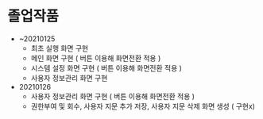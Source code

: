 # 졸업작품
   
- ~20210125
    - 최초 실행 화면 구현
    - 메인 화면 구현 ( 버튼 이용해 화면전환 적용 )
    - 시스템 설정 화면 구현 ( 버튼 이용해 화면전환 적용 )
    - 사용자 정보관리 화면 구현
- 20210126
    - 사용자 정보관리 화면 구현 ( 버튼 이용해 화면전환 적용 )
    - 권한부여 및 회수, 사용자 지문 추가 저장, 사용자 지문 삭제 화면 생성 ( 구현x)
